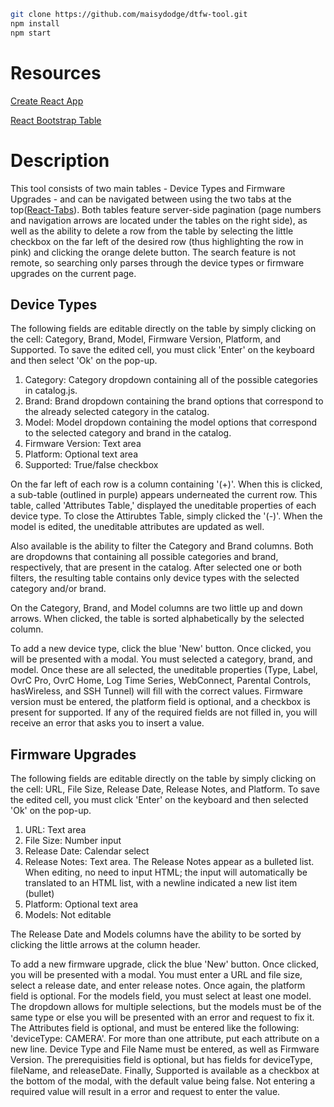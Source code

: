 ```sh
git clone https://github.com/maisydodge/dtfw-tool.git
npm install
npm start
```

# Resources

[Create React App](https://github.com/facebookincubator/create-react-app)

[React Bootstrap Table](https://github.com/AllenFang/react-bootstrap-table)

# Description

This tool consists of two main tables - Device Types and Firmware Upgrades - and can
be navigated between using the two tabs at the top([React-Tabs](https://github.com/reactjs/react-tabs)). 
Both tables feature server-side pagination (page numbers and navigation arrows are located under the tables on the right side), as well
as the ability to delete a row from the table by selecting the little checkbox on the far left
of the desired row (thus highlighting the row in pink) and clicking the orange delete button. The search feature is not remote, so
searching only parses through the device types or firmware upgrades on the current page.

## Device Types

The following fields are editable directly on the table by simply clicking on the cell: Category, Brand, Model, Firmware Version, Platform, and Supported. To save the edited cell, you must click 'Enter' on the keyboard and then
select 'Ok' on the pop-up.

1.  Category: Category dropdown containing all of the possible categories in catalog.js.
2.  Brand: Brand dropdown containing the brand options that correspond to the already selected category in the catalog.
3.  Model: Model dropdown containing the model options that correspond to the selected category and brand in the catalog.
4.  Firmware Version: Text area
5.  Platform: Optional text area
6.  Supported: True/false checkbox

On the far left of each row is a column containing '(+)'. When this is clicked, a sub-table (outlined in purple) appears underneated the current row. This table, called 'Attributes Table,' displayed the uneditable properties of each device type. To close the Attirubtes Table, simply clicked the '(-)'. When the model is edited, the uneditable
attributes are updated as well.

Also available is the ability to filter the Category and Brand columns. Both are dropdowns that containing all possible categories and brand, respectively, that are present in the catalog. After selected one or both filters,
the resulting table contains only device types with the selected category and/or brand.

On the Category, Brand, and Model columns are two little up and down arrows. When clicked, the table is sorted alphabetically by the selected column.

To add a new device type, click the blue 'New' button. Once clicked, you will be presented with a modal. You must selected a category, brand, and model. Once these are all selected, the uneditable properties (Type, Label, OvrC Pro, OvrC Home, Log Time Series, WebConnect, Parental Controls, hasWireless, and SSH Tunnel) will fill with the correct values. Firmware version must be entered, the platform field is optional, and a checkbox is present for supported. If any of the required fields are not filled in, you will receive an error that asks you to insert a value.

## Firmware Upgrades

The following fields are editable directly on the table by simply clicking on the cell: URL, File Size, Release Date, Release Notes, and Platform. To save the edited cell, you must click 'Enter' on the keyboard and then
selected 'Ok' on the pop-up.

1.  URL: Text area
2.  File Size: Number input
3.  Release Date: Calendar select
4.  Release Notes: Text area. The Release Notes appear as a bulleted list. When editing, no need to input HTML; the input will automatically be translated to an HTML list, with a newline indicated a new list item (bullet)
5.  Platform: Optional text area
6.  Models: Not editable

The Release Date and Models columns have the ability to be sorted by clicking the little arrows at the column header.

To add a new firmware upgrade, click the blue 'New' button. Once clicked, you will be presented with a modal. You must enter a URL and file size, select a release date, and enter release notes. Once again, the platform field is optional. For the models field, you must select at least one model. The dropdown allows for multiple selections, but the models must be of the same type or else you will be presented with an error and request to fix it. The Attributes field is optional, and must be entered like the following: 'deviceType: CAMERA'. For more than one attribute, put each attribute on a new line. Device Type and File Name must be entered, as well as Firmware Version. The prerequisities field is optional, but has fields for deviceType, fileName, and releaseDate. Finally, Supported is available as a checkbox at the bottom of the modal, with the default value being false. Not entering a required value will result in a error and request to enter the value.

